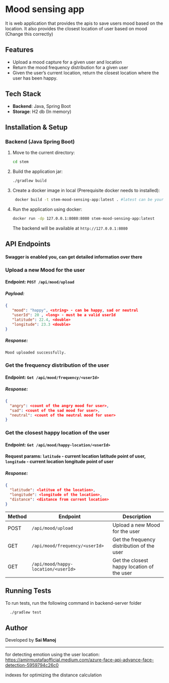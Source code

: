 # Mood sensing app
It is web application that provides the apis to save users mood based on the location. It also provides
the closest location of user based on mood (Change this correctly)

## Features

- Upload a mood capture for a given user and location
- Return the mood frequency distribution for a given user
- Given the user’s current location, return the closest location where the user has been happy.

## Tech Stack

- **Backend**: Java, Spring Boot
- **Storage**: H2 db (In memory)

## Installation & Setup

### Backend (Java Spring Boot)

1. Move to the current directory:
   ```sh
   cd stem
   ```
2. Build the application jar:
   ```sh
   ./gradlew build
   ```
3. Create a docker image in local (Prerequisite docker needs to installed):
   ```sh
    docker build -t stem-mood-sensing-app:latest . #latest can be your version
   ```
4. Run the application using docker:
   ```sh
   docker run -dp 127.0.0.1:8080:8080 stem-mood-sensing-app:latest
   ```
   The backend will be available at `http://127.0.0.1:8080`

## API Endpoints 
#### Swagger is enabled you, can get detailed information over there

### Upload a new Mood for the user
#### Endpoint: `POST /api/mood/upload`
##### Payload:
```json
{
   "mood": "happy", <string> - can be happy, sad or neutral
   "userId": 20 , <long> - must be a valid userId
   "latitude": 22.4, <double>
   "longitude": 23.3 <double>
}
```
##### Response:
```
Mood uploaded successfully.
```

### Get the frequency distribution of the user
#### Endpoint: `Get /api/mood/frequency/<userId>`

##### Response:
```json
{
  "angry": <count of the angry mood for user>,
  "sad": <count of the sad mood for user>,
  "neutral": <count of the neutral mood for user>
}
```

### Get the closest happy location of the user
#### Endpoint: `Get /api/mood/happy-location/<userId>`
#### Request params: `latitude` - current location latitude point of user, `longitude` - current location longitude point of user

##### Response:
```json
{
  "latitude": <latitue of the location>,
  "longitude": <longitude of the location>,
  "distance": <distance from current location>
}
```



| Method | Endpoint                                        | Description                          |
|--------| ----------------------------------------------- | ------------------------------------ |
| POST   | `/api/mood/upload`                          | Upload a new Mood for the user            |
| GET    | `/api/mood/frequency/<userId>`            | Get the frequency distribution of the user  |
| GET    | `/api/mood/happy-location/<userId>`             | Get the closest happy location of the user |

## Running Tests

To run tests, run the following command in backend-server folder

```bash
  ./gradlew test
```


[//]: # (## Demo)

[//]: # ()
[//]: # (Check out the demo video: [Demo.mp4]&#40;./Demo.mp4&#41; &#40;need to be done&#41;)

## Author

Developed by **Sai Manoj**

---

for detecting emotion using the user location: https://amirmustafaofficial.medium.com/azure-face-api-advance-face-detection-5959794c26c0

indexes for optimizing the distance calculation
